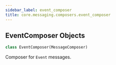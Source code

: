 ```yaml
---
sidebar_label: event_composer
title: core.messaging.composers.event_composer
---
```


## EventComposer Objects

```python
class EventComposer(MessageComposer)
```

Composer for ``Event`` messages.

